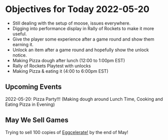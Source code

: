 # Objectives for Today 2022-05-20

- Still dealing with the setup of moose, issues everywhere.
- Digging into performance display in Rally of Rockets to make it more useful.
- Give the player some experience after a game round and show them earning it.
- Unlock an item after a game round and hopefully show the unlock notice.
- Making Pizza dough after lunch (12:00 to 1:00pm EST)
- Rally of Rockets Playtest with unlocks
- Making Pizza & eating it (4:00 to 6:00pm EST)

## Upcoming Events

2022-05-20: Pizza Party!!!  (Making dough around Lunch Time, Cooking and Eating Pizza in Evening)

## May We Sell Games

Trying to sell 100 copies of [Eggcelerate!](https://store.steampowered.com/app/1535490/Eggcelerate/) by the end of May!
